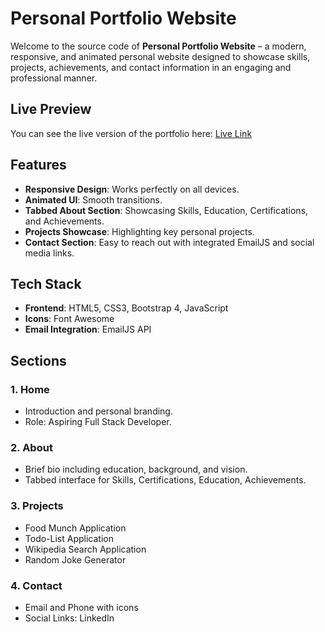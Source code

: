 # Personal Portfolio Website

Welcome to the source code of **Personal Portfolio Website** – a modern, responsive, and animated personal website designed to showcase skills, projects, achievements, and contact information in an engaging and professional manner.

## Live Preview

You can see the live version of the portfolio here: [Live Link]()

## Features

- **Responsive Design**: Works perfectly on all devices.
- **Animated UI**: Smooth transitions.
- **Tabbed About Section**: Showcasing Skills, Education, Certifications, and Achievements.
- **Projects Showcase**: Highlighting key personal projects.
- **Contact Section**: Easy to reach out with integrated EmailJS and social media links.

## Tech Stack

- **Frontend**: HTML5, CSS3, Bootstrap 4, JavaScript
- **Icons**: Font Awesome
- **Email Integration**: EmailJS API

## Sections

### 1. Home
- Introduction and personal branding.
- Role: Aspiring Full Stack Developer.

### 2. About
- Brief bio including education, background, and vision.
- Tabbed interface for Skills, Certifications, Education, Achievements.

### 3. Projects
- Food Munch Application
- Todo-List Application
- Wikipedia Search Application
- Random Joke Generator

### 4. Contact
- Email and Phone with icons
- Social Links: LinkedIn
